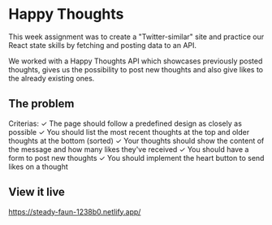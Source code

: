 # Happy Thoughts

This week assignment was to create a "Twitter-similar" site and practice our React state skills by fetching and posting data to an API.

We worked with a Happy Thoughts API which showcases previously posted thoughts, gives us the possibility to post new thoughts and also give likes to the already existing ones.

## The problem

Criterias:
✓ The page should follow a predefined design as closely as possible
✓ You should list the most recent thoughts at the top and older thoughts at the bottom (sorted)
✓ Your thoughts should show the content of the message and how many likes they've received
✓ You should have a form to post new thoughts
✓ You should implement the heart button to send likes on a thought

## View it live

https://steady-faun-1238b0.netlify.app/
